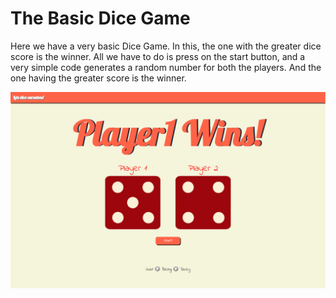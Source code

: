 # The Basic Dice Game
Here we have a very basic Dice Game. 
In this, the one with the greater dice score is the winner. All we have to do is press on the start button, and a very simple code generates a random number for both the players. And the one having the greater score is the winner.

<img src="images/reference.png">
